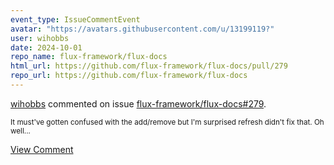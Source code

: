 ```yaml
---
event_type: IssueCommentEvent
avatar: "https://avatars.githubusercontent.com/u/13199119?"
user: wihobbs
date: 2024-10-01
repo_name: flux-framework/flux-docs
html_url: https://github.com/flux-framework/flux-docs/pull/279
repo_url: https://github.com/flux-framework/flux-docs
---
```


<a href='https://github.com/wihobbs' target='_blank'>wihobbs</a> commented on issue <a href='https://github.com/flux-framework/flux-docs/pull/279' target='_blank'>flux-framework/flux-docs#279</a>.

<small>It must've gotten confused with the add/remove but I'm surprised refresh didn't fix that. Oh well...</small>

<a href='https://github.com/flux-framework/flux-docs/pull/279' target='_blank'>View Comment</a>
